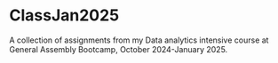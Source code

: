 # ClassJan2025

A collection of assignments from my Data analytics intensive course at General Assembly Bootcamp, October 2024-January 2025. 
